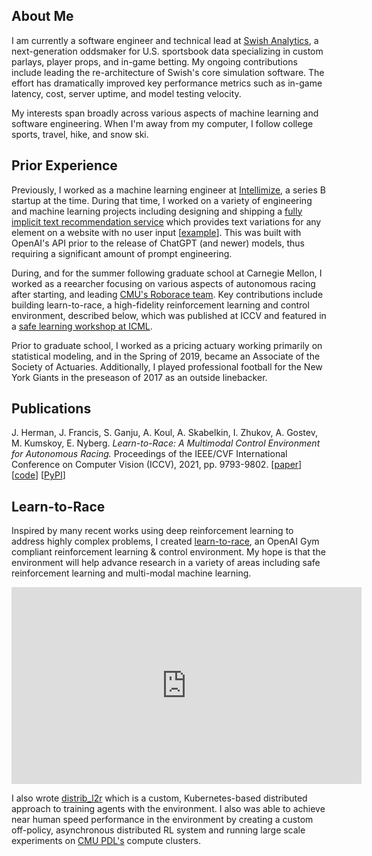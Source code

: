 ## About Me

I am currently a software engineer and technical lead at [Swish Analytics](https://swishanalytics.com/), a next-generation oddsmaker for U.S. sportsbook data specializing in custom parlays, player props, and in-game betting. My ongoing contributions include leading the re-architecture of Swish's core simulation software. The effort has dramatically improved key performance metrics such as in-game latency, cost, server uptime, and model testing velocity.

My interests span broadly across various aspects of machine learning and software engineering. When I'm away from my computer, I follow college sports, travel, hike, and snow ski.


## Prior Experience

Previously, I worked as a machine learning engineer at [Intellimize](https://www.intellimize.com/), a series B startup at the time. During that time, I worked on a variety of engineering and machine learning projects including designing and shipping a [fully implicit text recommendation service](https://www.intellimize.com/press/intellimize-releases-ai-powered-copy-suggestions-for-marketers-to-instantly-personalize-websites-that-convert-more) which provides text variations for any element on a website with no user input \[[example](https://www.linkedin.com/posts/intellimize_convertmore-writing-content-activity-6960991520355217408-iDxf?utm_source=linkedin_share&utm_medium=member_desktop_web)\]. This was built with OpenAI's API prior to the release of ChatGPT (and newer) models, thus requiring a significant amount of prompt engineering.

During, and for the summer following graduate school at Carnegie Mellon, I worked as a reearcher focusing on various aspects of autonomous racing after starting, and leading [CMU's Roborace team](https://www.cmu.edu/news/stories/archives/2020/july/roborace.html). Key contributions include building learn-to-race, a high-fidelity reinforcement learning and control environment, described below, which was published at ICCV and featured in a [safe learning workshop at ICML](https://learn-to-race.org/workshop-sl4ad-icml2022/).

Prior to graduate school, I worked as a pricing actuary working primarily on statistical modeling, and in the Spring of 2019, became an Associate of the Society of Actuaries. Additionally, I played professional football for the New York Giants in the preseason of 2017 as an outside linebacker.


## Publications

J. Herman, J. Francis, S. Ganju, A. Koul, A. Skabelkin, I. Zhukov, A. Gostev, M. Kumskoy, E. Nyberg. *Learn-to-Race: A Multimodal Control Environment for Autonomous Racing.* Proceedings of the IEEE/CVF International Conference on Computer Vision (ICCV), 2021, pp. 9793-9802. \[[paper](https://openaccess.thecvf.com/content/ICCV2021/html/Herman_Learn-To-Race_A_Multimodal_Control_Environment_for_Autonomous_Racing_ICCV_2021_paper.html)\] \[[code](https://github.com/learn-to-race/l2r)\] \[[PyPI](https://pypi.org/project/l2r/)\]


## Learn-to-Race

Inspired by many recent works using deep reinforcement learning to address highly complex problems, I created [learn-to-race](https://github.com/learn-to-race/l2r), an  OpenAI Gym compliant reinforcement learning & control environment. My hope is that the environment will help advance research in a variety of areas including safe reinforcement learning and multi-modal machine learning.

<iframe width="560" height="315" src="https://www.youtube.com/embed/a-RYPr6Wla4" title="Learning to Race using Reinforcement Learning (teaser)" frameborder="0" allow="accelerometer; autoplay; clipboard-write; encrypted-media; gyroscope; picture-in-picture" allowfullscreen></iframe><br>

I also wrote [distrib_l2r](https://github.com/hermgerm29/distrib_l2r) which is a custom, Kubernetes-based distributed approach to training agents with the environment. I also was able to achieve near human speed performance in the environment by creating a custom off-policy, asynchronous distributed RL system and running large scale experiments on [CMU PDL's](https://www.pdl.cmu.edu/index.shtml) compute clusters.
